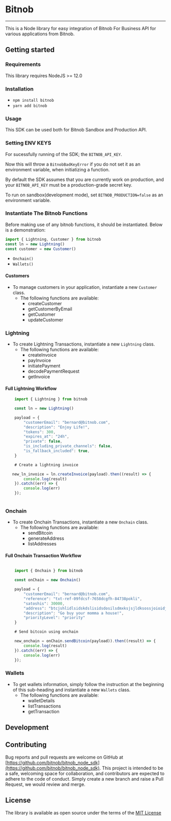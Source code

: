 # Bitnob
---
This is a Node library for easy integration of Bitnob For Business API for various applications from Bitnob.

## Getting started

### Requirements
This library requires NodeJS >= 12.0

### Installation 
- `npm install bitnob`
- `yarn add bitnob`

### Usage
This SDK can be used both for Bitnob Sandbox and Production API. 
### Setting ENV KEYS
For sucessfully running of the SDK; the `BITNOB_API_KEY`.

Now this will throw a `BitnobBadKeyError` if you do not set it as an environment variable, when initiatizing a function.

By default the SDK assumes that you are currently work on production, and your `BITNOB_API_KEY` must be a production-grade secret key. 

To run on sandbox(development mode), set `BITNOB_PRODUCTION=false` as an environment variable.

### Instantiate The Bitnob Functions
Before making use of any bitnob functions, it should be instantiated. Below is a demonstration:

```javascript
import { Lightning, Customer } from bitnob
const ln = new Lightning()
const customer = new Customer()
```

- `Onchain()`
- `Wallets()`


#### Customers

- To manage customers in your application, instantiate a new `Customer` class.
    - The following functions are available:
        - createCustomer
        - getCustomerByEmail 
        - getCustomer 
        - updateCustomer

### Lightning
- To create Lightning Transactions, instantiate a new `Lightning` class.
    - The following functions are available:
        - createInvoice
        - payInvoice 
        - initiatePayment
        - decodePaymentRequest 
        - getInvoice


#### Full Lightning Workflow 
```javascript
    import { Lightning } from bitnob

    const ln = new Lightning()

    payload = {
        "customerEmail": "bernard@bitnob.com",
        "description": "Enjoy Life!",
        "tokens": 300,
        "expires_at": "24h",
        "private": false,
        "is_including_private_channels": false,
        "is_fallback_included": true,
    }

    # Create a lightning invoice 

   new_ln_invoice = ln.createInvoice(payload).then((result) => {
        console.log(result)
    }).catch((err) => {
        console.log(err)
    });
    
```
### Onchain 
- To create Onchain Transactions, instantiate a new `Onchain` class.
    - The following functions are available:
        - sendBitcoin
        - generateAddress
        - listAddresses


#### Full Onchain Transaction Workflow

```javascript

    import { Onchain } from bitnob

    const onChain = new Onchain()

    payload = {
        "customerEmail": "bernard@bitnob.com",
        "reference": "txt-ref-09fdcsf-7658dcgfh-84738pokli",
        "satoshis": 30000,
        "address": "btcjshlidlsidskdslisidsdosilsdmxksjsjldksossjoioidjifkji.zjijsi",
        "description": "Go buy your momma a house!",
        "priorityLevel": "priority"
    }

    # Send bitcoin using onchain 

    new_onchain = onChain.sendBitcoin(payload)).then((result) => {
        console.log(result)
    }).catch((err) => {
        console.log(err)
    });

```

### Wallets 
- To get wallets information, simply follow the instruction at the beginning of this sub-heading and instantiate a new `Wallets` class.
    - The following functions are available:
        - walletDetails
        - listTransactions
        - getTransaction

## Development 


## Contributing 

Bug reports and pull requests are welcome on GitHub at [https://github.com/bitnob/bitnob_node_sdk](https://github.com/bitnob/bitnob_node_sdk). This project is intended to be a safe, welcoming space for collaboration, and contributors are expected to adhere to the code of conduct. Simply create a new branch and raise a Pull Request, we would review and merge. 

## License

The library is available as open source under the terms of the [MIT License](https://opensource.org/licenses/MIT)